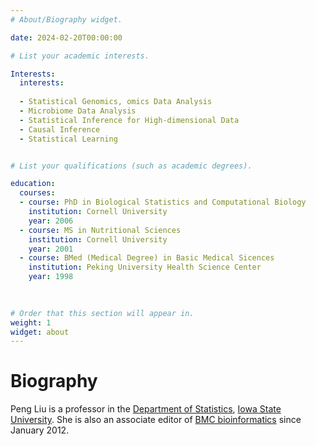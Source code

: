 ```yaml
---
# About/Biography widget.

date: 2024-02-20T00:00:00

# List your academic interests.

Interests:
  interests:
  
  - Statistical Genomics, omics Data Analysis
  - Microbiome Data Analysis
  - Statistical Inference for High-dimensional Data
  - Causal Inference
  - Statistical Learning


# List your qualifications (such as academic degrees).

education:
  courses:
  - course: PhD in Biological Statistics and Computational Biology
    institution: Cornell University
    year: 2006
  - course: MS in Nutritional Sciences
    institution: Cornell University
    year: 2001
  - course: BMed (Medical Degree) in Basic Medical Sicences
    institution: Peking University Health Science Center
    year: 1998

  
  
# Order that this section will appear in.
weight: 1
widget: about
---
```


# Biography

Peng Liu is a professor in the [Department of Statistics](https://www.stat.iastate.edu/), [Iowa State University](https://www.iastate.edu/). She is also an associate editor of [BMC bioinformatics](https://bmcbioinformatics.biomedcentral.com/) since January 2012.

